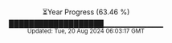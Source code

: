 <p align="center">
⏳Year Progress (63.46 %)<br>
███████████████████▁▁▁▁▁▁▁▁▁▁▁ <br>
<sub>Updated: Tue, 20 Aug 2024 06:03:17 GMT</sub>
</p>

